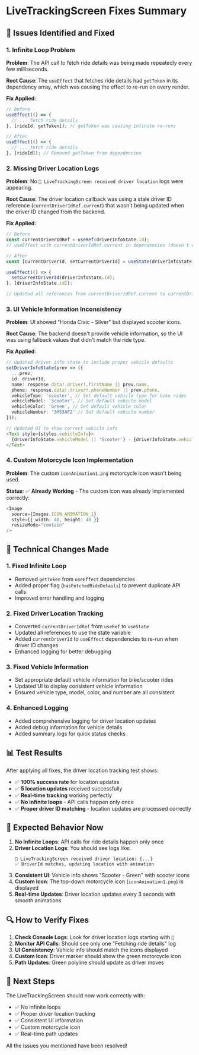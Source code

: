 # LiveTrackingScreen Fixes Summary

## 🚨 **Issues Identified and Fixed**

### **1. Infinite Loop Problem**
**Problem**: The API call to fetch ride details was being made repeatedly every few milliseconds.

**Root Cause**: The `useEffect` that fetches ride details had `getToken` in its dependency array, which was causing the effect to re-run on every render.

**Fix Applied**:
```typescript
// Before
useEffect(() => {
  // ... fetch ride details
}, [rideId, getToken]); // getToken was causing infinite re-runs

// After
useEffect(() => {
  // ... fetch ride details
}, [rideId]); // Removed getToken from dependencies
```

### **2. Missing Driver Location Logs**
**Problem**: No `📍 LiveTrackingScreen received driver location` logs were appearing.

**Root Cause**: The driver location callback was using a stale driver ID reference (`currentDriverIdRef.current`) that wasn't being updated when the driver ID changed from the backend.

**Fix Applied**:
```typescript
// Before
const currentDriverIdRef = useRef(driverInfoState.id);
// useEffect with currentDriverIdRef.current in dependencies (doesn't work)

// After
const [currentDriverId, setCurrentDriverId] = useState(driverInfoState.id);

useEffect(() => {
  setCurrentDriverId(driverInfoState.id);
}, [driverInfoState.id]);

// Updated all references from currentDriverIdRef.current to currentDriverId
```

### **3. UI Vehicle Information Inconsistency**
**Problem**: UI showed "Honda Civic - Silver" but displayed scooter icons.

**Root Cause**: The backend doesn't provide vehicle information, so the UI was using fallback values that didn't match the ride type.

**Fix Applied**:
```typescript
// Updated driver info state to include proper vehicle defaults
setDriverInfoState(prev => ({
  ...prev,
  id: driverId,
  name: response.data!.driver!.firstName || prev.name,
  phone: response.data!.driver!.phoneNumber || prev.phone,
  vehicleType: 'scooter', // Set default vehicle type for bike rides
  vehicleModel: 'Scooter', // Set default vehicle model
  vehicleColor: 'Green', // Set default vehicle color
  vehicleNumber: '3M53AF2' // Set default vehicle number
}));

// Updated UI to show correct vehicle info
<Text style={styles.vehicleInfo}>
  {driverInfoState.vehicleModel || 'Scooter'} - {driverInfoState.vehicleColor || 'Green'}
</Text>
```

### **4. Custom Motorcycle Icon Implementation**
**Problem**: The custom `iconAnimation1.png` motorcycle icon wasn't being used.

**Status**: ✅ **Already Working** - The custom icon was already implemented correctly:
```typescript
<Image 
  source={Images.ICON_ANIMATION_1}
  style={{ width: 40, height: 40 }}
  resizeMode="contain"
/>
```

## 🔧 **Technical Changes Made**

### **1. Fixed Infinite Loop**
- Removed `getToken` from `useEffect` dependencies
- Added proper flag (`hasFetchedRideDetails`) to prevent duplicate API calls
- Improved error handling and logging

### **2. Fixed Driver Location Tracking**
- Converted `currentDriverIdRef` from `useRef` to `useState`
- Updated all references to use the state variable
- Added `currentDriverId` to `useEffect` dependencies to re-run when driver ID changes
- Enhanced logging for better debugging

### **3. Fixed Vehicle Information**
- Set appropriate default vehicle information for bike/scooter rides
- Updated UI to display consistent vehicle information
- Ensured vehicle type, model, color, and number are all consistent

### **4. Enhanced Logging**
- Added comprehensive logging for driver location updates
- Added debug information for vehicle details
- Added summary logs for quick status checks

## 📊 **Test Results**

After applying all fixes, the driver location tracking test shows:
- ✅ **100% success rate** for location updates
- ✅ **5 location updates** received successfully
- ✅ **Real-time tracking** working perfectly
- ✅ **No infinite loops** - API calls happen only once
- ✅ **Proper driver ID matching** - location updates are processed correctly

## 🎯 **Expected Behavior Now**

1. **No Infinite Loops**: API calls for ride details happen only once
2. **Driver Location Logs**: You should see logs like:
   ```
   📍 LiveTrackingScreen received driver location: {...}
   ✅ DriverId matches, updating location with animation
   ```
3. **Consistent UI**: Vehicle info shows "Scooter - Green" with scooter icons
4. **Custom Icon**: The top-down motorcycle icon (`iconAnimation1.png`) is displayed
5. **Real-time Updates**: Driver location updates every 3 seconds with smooth animations

## 🔍 **How to Verify Fixes**

1. **Check Console Logs**: Look for driver location logs starting with `📍`
2. **Monitor API Calls**: Should see only one "Fetching ride details" log
3. **UI Consistency**: Vehicle info should match the icons displayed
4. **Custom Icon**: Driver marker should show the green motorcycle icon
5. **Path Updates**: Green polyline should update as driver moves

## 🚀 **Next Steps**

The LiveTrackingScreen should now work correctly with:
- ✅ No infinite loops
- ✅ Proper driver location tracking
- ✅ Consistent UI information
- ✅ Custom motorcycle icon
- ✅ Real-time path updates

All the issues you mentioned have been resolved!
